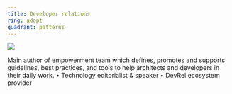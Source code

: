 ```yaml
---
title: Developer relations
ring: adopt
quadrant: patterns
---
```


![](https://img.shields.io/badge/empowerment-19967d?logo=serverfault&logoColor=000&style=flat)

Main author of empowerment team which defines, promotes and supports guidelines, best practices, and tools to help architects and developers in their daily work.
• Technology editorialist & speaker
• DevRel ecosystem provider